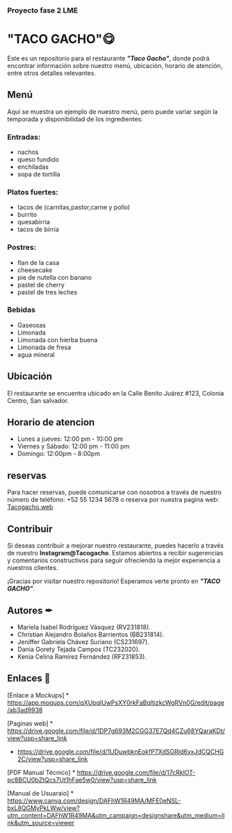 ### Proyecto fase 2 LME

# "TACO GACHO"😋

Este es un repositorio para el restaurante ***"Taco Gacho"***, donde podrá encontrar información sobre nuestro menú, ubicación, horario de atención, entre otros detalles relevantes.

## Menú
Aquí se muestra un ejemplo de nuestro menú, pero puede variar según la temporada y disponibilidad de los ingredientes:

### Entradas:
* nachos
* queso fundido 
* enchiladas
* sopa de tortilla
### Platos fuertes:
* tacos de (carnitas,pastor,carne y pollo)
* burrito
* quesabirria
* tacos de birria
### Postres:
* flan de la casa
* cheesecake
* pie de nutella con banano
* pastel de cherry
* pastel de tres leches
### Bebidas
* Gaseosas
* Limonada
* Limonada con hierba buena
* Limonada de fresa
* agua mineral

## Ubicación
El restaurante se encuentra ubicado en la Calle Benito Juárez #123, Colonia Centro, San salvador.

## Horario de atencion
* Lunes a jueves: 12:00 pm - 10:00 pm
* Viernes y Sábado: 12:00 pm - 11:00 pm
* Domingo: 12:00pm - 8:00pm

## reservas
Para hacer reservas, puede comunicarse con nosotros a través de nuestro número de teléfono: +52 55 1234 5678 o reserva por nuestra pagina web: [Tacogacho.web](reserva)

## Contribuir
Si deseas contribuir a mejorar nuestro restaurante, puedes hacerlo a través de nuestro **Instagram@Tacogacho**. Estamos abiertos a recibir sugerencias y comentarios constructivos para seguir ofreciendo la mejor experiencia a nuestros clientes.

¡Gracias por visitar nuestro repositorio! Esperamos verte pronto en ***"TACO GACHO"***.

## Autores ✒
* Mariela Isabel Rodríguez Vásquez (RV231818).
* Christian Alejandro Bolaños Barrientos (BB231814).
* Jeniffer Gabriela Chávez Suriano (CS231697).
* Dania Gorety Tejada Campos (TC232020).
* Kenia Celina Ramírez Fernández (RF231853).

## Enlaces 👀
[Enlace a Mockups] * https://app.moqups.com/qXUpqIUwPsXY0rkFaBqltizkcWgRVn0G/edit/page/ab3ad9938

[Paginas web] * https://drive.google.com/file/d/1DP7g693M2CGG37E7Qd4CZu68YQaraKDt/view?usp=share_link

* https://drive.google.com/file/d/1UDuwbknEokfP7XdSGRId6yxJdCQCHG2C/view?usp=share_link

[PDF Manual Técnico] * https://drive.google.com/file/d/17cRklOT-pc8BCU0bZtQcs7Ut1hFae5w0/view?usp=share_link

[Manual de Usuaraio] * https://www.canva.com/design/DAFhW1R49MA/MFE0eNSL-bxL8QGMvPkLWw/view?utm_content=DAFhW1R49MA&utm_campaign=designshare&utm_medium=link&utm_source=viewer




